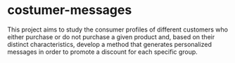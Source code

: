 # costumer-messages
This project aims to study the consumer profiles of different customers who either purchase or do not purchase a given product and, based on their distinct characteristics, develop a method that generates personalized messages in order to promote a discount for each specific group.
